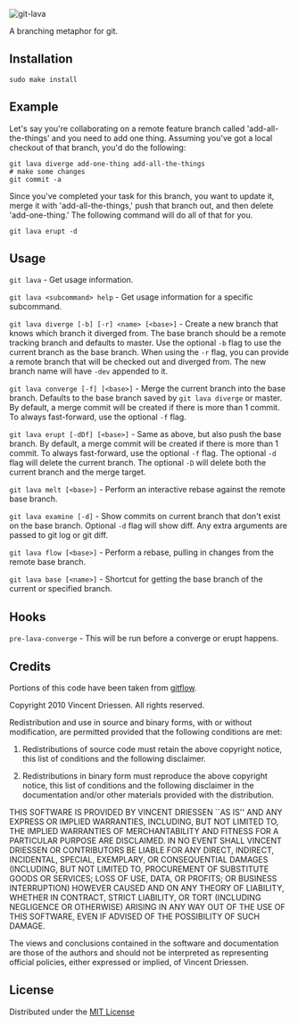 ![git-lava](https://github.com/chrisjaure/git-lava/raw/master/logo.png)

A branching metaphor for git.


Installation
------------

```
sudo make install
```


Example
-------

Let's say you're collaborating on a remote feature branch called 'add-all-the-things' and you need to add one thing. Assuming you've got a local checkout of that branch, you'd do the following:

```
git lava diverge add-one-thing add-all-the-things
# make some changes
git commit -a
```

Since you've completed your task for this branch, you want to update it, merge it with 'add-all-the-things,' push that branch out, and then delete 'add-one-thing.' The following command will do all of that for you.

```
git lava erupt -d
```


Usage
-----

`git lava` - Get usage information.

`git lava <subcommand> help` - Get usage information for a specific subcommand.

`git lava diverge [-b] [-r] <name> [<base>]` - Create a new branch that knows which branch it diverged from. The base branch should be a remote tracking branch and defaults to master. Use the optional `-b` flag to use the current branch as the base branch. When using the `-r` flag, you can provide a remote branch that will be checked out and diverged from. The new branch name will have `-dev` appended to it.

`git lava converge [-f] [<base>]` - Merge the current branch into the base branch. Defaults to the base branch saved by `git lava diverge` or master. By default, a merge commit will be created if there is more than 1 commit. To always fast-forward, use the optional `-f` flag.

`git lava erupt [-dDf] [<base>]` - Same as above, but also push the base branch. By default, a merge commit will be created if there is more than 1 commit. To always fast-forward, use the optional `-f` flag. The optional `-d` flag will delete the current branch. The optional `-D` will delete both the current branch and the merge target.

`git lava melt [<base>]` - Perform an interactive rebase against the remote base branch.

`git lava examine [-d]` - Show commits on current branch that don't exist on the base branch. Optional `-d` flag will show diff. Any extra arguments are passed to git log or git diff.

`git lava flow [<base>]` - Perform a rebase, pulling in changes from the remote base branch.

`git lava base [<name>]` - Shortcut for getting the base branch of the current or specified branch.


Hooks
-----

`pre-lava-converge` - This will be run before a converge or erupt happens.


Credits
-------

Portions of this code have been taken from [gitflow](https://github.com/nvie/gitflow).

Copyright 2010 Vincent Driessen. All rights reserved.

Redistribution and use in source and binary forms, with or without modification,
are permitted provided that the following conditions are met:

   1. Redistributions of source code must retain the above copyright notice,
      this list of conditions and the following disclaimer.

   2. Redistributions in binary form must reproduce the above copyright notice,
      this list of conditions and the following disclaimer in the documentation
      and/or other materials provided with the distribution.

THIS SOFTWARE IS PROVIDED BY VINCENT DRIESSEN ``AS IS'' AND ANY EXPRESS OR
IMPLIED WARRANTIES, INCLUDING, BUT NOT LIMITED TO, THE IMPLIED WARRANTIES OF
MERCHANTABILITY AND FITNESS FOR A PARTICULAR PURPOSE ARE DISCLAIMED. IN NO EVENT
SHALL VINCENT DRIESSEN OR CONTRIBUTORS BE LIABLE FOR ANY DIRECT, INDIRECT,
INCIDENTAL, SPECIAL, EXEMPLARY, OR CONSEQUENTIAL DAMAGES (INCLUDING, BUT NOT
LIMITED TO, PROCUREMENT OF SUBSTITUTE GOODS OR SERVICES; LOSS OF USE, DATA, OR
PROFITS; OR BUSINESS INTERRUPTION) HOWEVER CAUSED AND ON ANY THEORY OF
LIABILITY, WHETHER IN CONTRACT, STRICT LIABILITY, OR TORT (INCLUDING NEGLIGENCE
OR OTHERWISE) ARISING IN ANY WAY OUT OF THE USE OF THIS SOFTWARE, EVEN IF
ADVISED OF THE POSSIBILITY OF SUCH DAMAGE.

The views and conclusions contained in the software and documentation are those
of the authors and should not be interpreted as representing official policies,
either expressed or implied, of Vincent Driessen.


License
-------

Distributed under the [MIT License](http://creativecommons.org/licenses/MIT/)